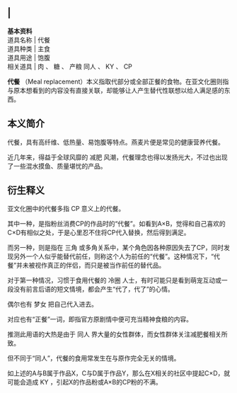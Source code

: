 |  
---  
**基本资料**  
道具名称  |  代餐   
道具种类  |  主食   
道具用途  |  饱腹   
相关道具  |  肉  、  糖  、  产粮  同人  、  KY  、  CP  </br>  
  
**代餐** （Meal
replacement）本义指取代部分或全部正餐的食物。在亚文化圈则指与原本想看到的内容没有直接关联，却能够让人产生替代性联想以给人满足感的东西。

##  本义简介

代餐，具有高纤维、低热量、易饱腹等特点。燕麦片便是常见的健康营养代餐。

近几年来，得益于全球风靡的  减肥  风潮，代餐理念也得以发扬光大，不过也出现了一些混水摸鱼、质量堪忧的产品。

##  衍生释义

亚文化圈中的代餐多指  CP  意义上的代餐。

其中一种，是指粉丝消费CP的作品时的“代餐”。如看到A×B，觉得和自己喜欢的C×D有相似之处，于是心里忍不住将CP代入替换，然后得到满足。

而另一种，则是指在  三角
或多角关系中，某个角色因各种原因失去了CP，同时发现另外一个人似乎能替代前任，则称这个人为前任的“代餐”。这种情况下，“代餐”并未被视作真正的伴侣，而只是被当作前任的替代品。

对于第一种情况，习惯于食用代餐的  冷圈  人士，有时可能只是看到萌宠互动或一段没有前言后语的短文情境，都会产生“代了，代了”的心情。

偶尔也有  梦女  把自己代入进去。

对应也有“正餐”一词，即指官方原剧情中便可充当精神食粮的内容。

推测此用语的大热是由于  同人  界大量的女性群体，而女性群体关注减肥餐相关所致。

但不同于“同人”，代餐的食用常发生在与原作完全无关的情境。

如上述的A与B属于作品X，C与D属于作品Y，那么在X相关的社区中提起C×D，就可能会造成  KY  ，引起X的作品粉或A×B的CP粉的不满。

  